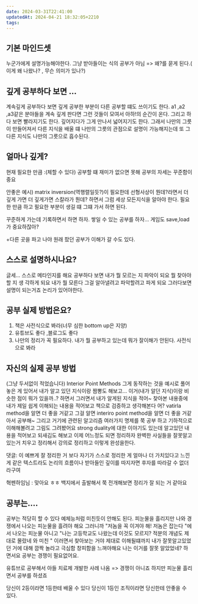```yaml
---
date: 2024-03-31T22:41:00
updatedAt: 2024-04-21 18:32:05+2210
tags: 
---
```

## 기본 마인드셋 
 
 누군가에게 설명가능해야한다. 그냥 받아들이는 식의 공부가 아님 => 왜?를 묻게 된다.( 이게 왜 나왔나? , 무슨 의미가 있나?)
 
## 깊게 공부하다 보면 ...
계속깊게 공부하다 보면 깊게 공부한 부분이 다른 공부할 떄도 쓰이기도 한다.
a1 ,a2 ,a3같은 분야들을  계속 깊게 판다면 그런 것들이 모여서 아하!의 순간이 온다.
그리고 하다 보면 빨라지기도 한다.
깊어지다가 그게 만나서 넓어지기도 한다.
그래서 나만의 그릇이 만들어져서
다른 지식을 배울 떄 나만의 그릇의 관점으로 설명이 가능해지는데
또 그  다른 지식도 나만의 그릇으로 흡수된다.

## 얼마나 깊게?

현재 필요한 만큼 :(체할 수 있다)
공부할 떄 재미가 없으면 못해 공부의 자세는 꾸준함이 중요

안좋은 예시) 
matrix inversion(역행렬일듯?)이 필요한데 선형사상이 뭔데?라면서 더 깊게 가면 더 깊게가면 스칼라가 뭔데? 하면서 그럼 세상 모든지식을 알아야 한다. 필요한 만큼 하고 필요한 부분이 생길 떄 그떄 가서 하면 된다. 

꾸준하게 가는데 기록하면서 하면 하자.
쌓일 수 있는 공부를 하자... 게임도 save,load가 중요하잖아?

+다른 곳을 파고 나야 원래 팠던  공부가 이해가 갈 수도 있다.


## 스스로 설명하시나요?

글세... 스스로 메타인지를 해요
공부하다 보면 내가 뭘 모르는 지 파악이 되요
뭘 찾아야할 지 생 각하게 되요
내가 뭘 모른다 그걸 알아낼려고 파악할려고 파게 되요
그러다보면 설명이 되는거죠 논리가 있어야한다.

## 공부 실제 방법은요?


1. 책은 사전식으로 봐라(너무 심한 bottom up은 지양)
2. 유튜브도 좋다 ,블로그도 좋다
3. 나만의 정리가 꼭 필요하다.
내가 뭘 공부하고 있는데 뭐가 잘이해가 안된다. 사전식으로 봐라

## 자신의 실제 공부 방법

(그냥 두서없이 적었습니다)
 Interior Point Methods 그게 동작하는 것을
 예시로 풀어놓은 게 있어서 내가 알고 있던 지식이랑 짬뽕도 해보고... 이거(내가 알던 지식)이랑 비슷한 점이 뭐가 있을까..? 하면서
그러면서 내가 알게된 지식을 적어~
찾아본 내용중에 내가 제일 쉽게 이해되는 내용을 적어보고
책으로 검증하고 생각해본다
어? vatirla method을 알면 더 좋을 거같고 그걸 알면
interiro point method을 알면 더 좋을 거같아서 공부해~
그리고 거기에 관련된 알고리즘 여러가지 명제를 쭉  공부 하고
기하적으로 이해해볼려고 그림도 그려봤어요
strong duality에 대한 이야기도 있는데 알고있던 내용을 적어보고
되새김도 해보고  이제 어느정도 되면 정리하자
완벽한 사실들을  잘못알고있는거 치우고 정리해서 강의로 정리하고 
이렇게 완성을한다.

댓글: 이 예쁘게 잘 정리한 거 보다 자기가 스스로 정리한 게 얼마나 더 가치있다고 느낀게 같은 텍스트라도 논리의 흐름이나 받아들인 깊이를 따지자면 후자를 따라갈 수 없더라구여

혁펜하임님 : 맞아요 ㅎㅎ 백지에서 출발해서 쭉 전개해보면 정리가 잘 되는 거 같아요



## 공부는....

공부는 적당히 할 수 있다 예체능처럼 미친듯이 안해도 된다.
피눈물을 흘리지만 나와 경쟁에서 나오는 피눈물을 흘려야 해요
그러니까 "저놈을 꼭 이겨야 해! 저놈은 잡는다 "에서 나오는 피눈물 아니고 
"나는 고등학교도 나왔는데 이것도 모르지? 적분의 개념도 제대로 몰랐네 와 미친 "  이러면서 찾아보는 거야 제대로 이해될떄까지
내가 잘못알고있었던 거에 대해 깜짝 놀라고 극심함 창피함을 느껴야해요 나는 이거를 잘못 알았었네? 하면서요 
공부는 경쟁이 필요없어요.

유튜브로 공부해서 아들 치료제 개발한 사례 나옴  => 
경쟁이 아니죠 하지만 피눈물 흘리면서 공부를 하셨죠

당신이 2등이라면 1등한테 배울 수 있다
당신이 1등인 조직이라면 당신한테 안좋을 수 있다.